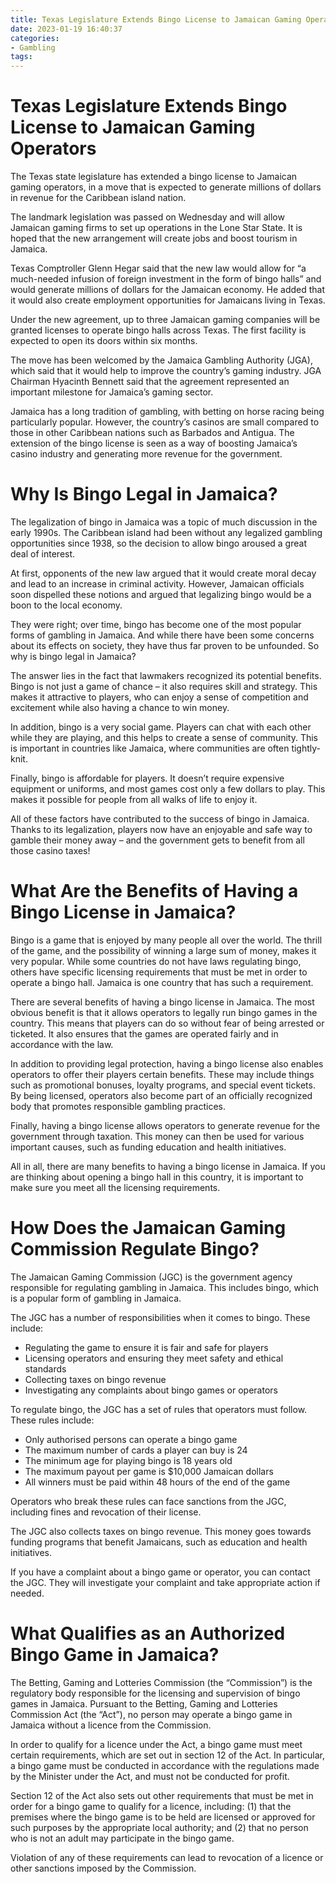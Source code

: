 ```yaml
---
title: Texas Legislature Extends Bingo License to Jamaican Gaming Operators 
date: 2023-01-19 16:40:37
categories:
- Gambling
tags:
---
```



#  Texas Legislature Extends Bingo License to Jamaican Gaming Operators 

The Texas state legislature has extended a bingo license to Jamaican gaming operators, in a move that is expected to generate millions of dollars in revenue for the Caribbean island nation.

The landmark legislation was passed on Wednesday and will allow Jamaican gaming firms to set up operations in the Lone Star State. It is hoped that the new arrangement will create jobs and boost tourism in Jamaica.

Texas Comptroller Glenn Hegar said that the new law would allow for “a much-needed infusion of foreign investment in the form of bingo halls” and would generate millions of dollars for the Jamaican economy. He added that it would also create employment opportunities for Jamaicans living in Texas.

Under the new agreement, up to three Jamaican gaming companies will be granted licenses to operate bingo halls across Texas. The first facility is expected to open its doors within six months.

The move has been welcomed by the Jamaica Gambling Authority (JGA), which said that it would help to improve the country’s gaming industry. JGA Chairman Hyacinth Bennett said that the agreement represented an important milestone for Jamaica’s gaming sector.

Jamaica has a long tradition of gambling, with betting on horse racing being particularly popular. However, the country’s casinos are small compared to those in other Caribbean nations such as Barbados and Antigua. The extension of the bingo license is seen as a way of boosting Jamaica’s casino industry and generating more revenue for the government.

#  Why Is Bingo Legal in Jamaica? 

The legalization of bingo in Jamaica was a topic of much discussion in the early 1990s. The Caribbean island had been without any legalized gambling opportunities since 1938, so the decision to allow bingo aroused a great deal of interest.

At first, opponents of the new law argued that it would create moral decay and lead to an increase in criminal activity. However, Jamaican officials soon dispelled these notions and argued that legalizing bingo would be a boon to the local economy.

They were right; over time, bingo has become one of the most popular forms of gambling in Jamaica. And while there have been some concerns about its effects on society, they have thus far proven to be unfounded. So why is bingo legal in Jamaica?

The answer lies in the fact that lawmakers recognized its potential benefits. Bingo is not just a game of chance – it also requires skill and strategy. This makes it attractive to players, who can enjoy a sense of competition and excitement while also having a chance to win money.

In addition, bingo is a very social game. Players can chat with each other while they are playing, and this helps to create a sense of community. This is important in countries like Jamaica, where communities are often tightly-knit.

Finally, bingo is affordable for players. It doesn’t require expensive equipment or uniforms, and most games cost only a few dollars to play. This makes it possible for people from all walks of life to enjoy it.

All of these factors have contributed to the success of bingo in Jamaica. Thanks to its legalization, players now have an enjoyable and safe way to gamble their money away – and the government gets to benefit from all those casino taxes!

#  What Are the Benefits of Having a Bingo License in Jamaica? 

Bingo is a game that is enjoyed by many people all over the world. The thrill of the game, and the possibility of winning a large sum of money, makes it very popular. While some countries do not have laws regulating bingo, others have specific licensing requirements that must be met in order to operate a bingo hall. Jamaica is one country that has such a requirement.

There are several benefits of having a bingo license in Jamaica. The most obvious benefit is that it allows operators to legally run bingo games in the country. This means that players can do so without fear of being arrested or ticketed. It also ensures that the games are operated fairly and in accordance with the law.

In addition to providing legal protection, having a bingo license also enables operators to offer their players certain benefits. These may include things such as promotional bonuses, loyalty programs, and special event tickets. By being licensed, operators also become part of an officially recognized body that promotes responsible gambling practices.

Finally, having a bingo license allows operators to generate revenue for the government through taxation. This money can then be used for various important causes, such as funding education and health initiatives.

All in all, there are many benefits to having a bingo license in Jamaica. If you are thinking about opening a bingo hall in this country, it is important to make sure you meet all the licensing requirements.

#  How Does the Jamaican Gaming Commission Regulate Bingo? 

The Jamaican Gaming Commission (JGC) is the government agency responsible for regulating gambling in Jamaica. This includes bingo, which is a popular form of gambling in Jamaica. 

The JGC has a number of responsibilities when it comes to bingo. These include: 

- Regulating the game to ensure it is fair and safe for players
- Licensing operators and ensuring they meet safety and ethical standards
- Collecting taxes on bingo revenue
- Investigating any complaints about bingo games or operators

To regulate bingo, the JGC has a set of rules that operators must follow. These rules include: 

- Only authorised persons can operate a bingo game
- The maximum number of cards a player can buy is 24
- The minimum age for playing bingo is 18 years old
- The maximum payout per game is $10,000 Jamaican dollars
- All winners must be paid within 48 hours of the end of the game

Operators who break these rules can face sanctions from the JGC, including fines and revocation of their license. 

The JGC also collects taxes on bingo revenue. This money goes towards funding programs that benefit Jamaicans, such as education and health initiatives. 

If you have a complaint about a bingo game or operator, you can contact the JGC. They will investigate your complaint and take appropriate action if needed.

#  What Qualifies as an Authorized Bingo Game in Jamaica?

The Betting, Gaming and Lotteries Commission (the “Commission”) is the regulatory body responsible for the licensing and supervision of bingo games in Jamaica. Pursuant to the Betting, Gaming and Lotteries Commission Act (the “Act”), no person may operate a bingo game in Jamaica without a licence from the Commission.

In order to qualify for a licence under the Act, a bingo game must meet certain requirements, which are set out in section 12 of the Act. In particular, a bingo game must be conducted in accordance with the regulations made by the Minister under the Act, and must not be conducted for profit.

Section 12 of the Act also sets out other requirements that must be met in order for a bingo game to qualify for a licence, including: (1) that the premises where the bingo game is to be held are licensed or approved for such purposes by the appropriate local authority; and (2) that no person who is not an adult may participate in the bingo game.

Violation of any of these requirements can lead to revocation of a licence or other sanctions imposed by the Commission.